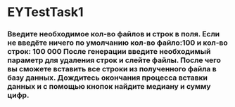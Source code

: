 # EYTestTask1
<h3>Введите необходимое кол-во файлов и строк в поля. Если не введёте ничего по умолчанию кол-во файло:100 и кол-во строк: 100 000
После генерации введите необходимый параметр для удаления строк и слейте файлы.
После чего вы сможете вставить все строки из полученного файла в базу данных.
Дождитесь окончания процесса вставки данных и с помощью кнопок найдите медиану и сумму цифр.</h3>
